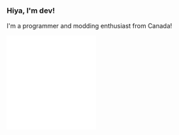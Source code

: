 ### Hiya, I'm dev!
I'm a programmer and modding enthusiast from Canada! 

<img src="/github-metrics.svg" width=40% height=auto>
